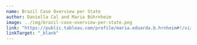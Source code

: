 ```yaml
---
name: Brazil Case Overview per State
author: Daniella Cal and Maria Bührnheim
image: ../img/brazil-case-overview-per-state.png
link: "https://public.tableau.com/profile/maria.eduarda.b.hrnheim#!/vizhome/BrazilOverviewperState/Story1"
linkTarget: "_blank"
---
```

